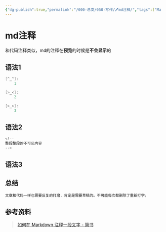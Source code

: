 ```yaml
---
{"dg-publish":true,"permalink":"/000-总类/050-写作/🖊️md注释/","tags":["Markdown"],"noteIcon":""}
---
```



# md注释
和代码注释类似，md的注释在**预览**的时候是**不会显示**的

## 语法1
```kotlin
[^_^]:
    1

[>_<]:
    2

[>_>]:
    3
```

[^_^]:
	这是一个快乐的多行注释，
	预览模式下你看不到。
	
[>_<]:
				这是一个悲伤的多行注释，预览模式下你看不到。233333333333333333333333333333333333333333333333
## 语法2
```kotlin
<!--  
整段整段的不可见内容  
-->
```
<!--  
整段
整段
的不可见
内容  
-->
## 语法3
[]()

	
## 总结
	文章和代码一样也需要反复的打磨，肯定是需要草稿的。不可能每次都删除了重新打字。
	
	
## 参考资料
>[如何在 Markdown 注释一段文字 - 简书](https://www.jianshu.com/p/9be87e7e15bf)
	

